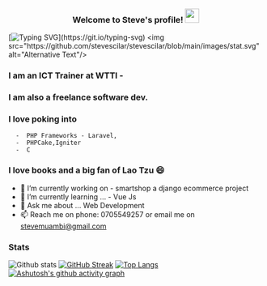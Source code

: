 <h3 align="center">
  Welcome to  Steve's profile!
  <img src="https://media.giphy.com/media/hvRJCLFzcasrR4ia7z/giphy.gif" width="28">
</h3>

[![Typing SVG](https://readme-typing-svg.herokuapp.com?color=%23135704&lines=Hi!+There+I+am+Stephen.;+A+Django+Web+Developer;Striving+to+become+a+fulltime+;software+developer....)](https://git.io/typing-svg)
<img src="https://github.com/stevescilar/stevescilar/blob/main/images/stat.svg" alt="Alternative Text"/>

### I am an ICT Trainer at WTTI -
### I am also a freelance software dev. 

### I love poking into 
      -  PHP Frameworks - Laravel,
      -  PHPCake,Igniter
      -  C
      
### I love books and a big fan of Lao Tzu 😄


- 🔭 I’m currently working on -  smartshop a django ecommerce project
- 🌱 I’m currently learning ... - Vue Js
- 💬 Ask me about ... Web Development
- 📫 Reach me on phone: 0705549257 or email me on stevemuambi@gmail.com

### Stats
![Github stats](https://github-readme-stats.vercel.app/api?username=stevescilar&theme=onedark&show_icons=true)
[![GitHub Streak](https://github-readme-streak-stats.herokuapp.com?user=stevescilar&theme=onedark&date_format=j%20M%5B%20Y%5D)](https://git.io/streak-stats)
[![Top Langs](https://github-readme-stats.vercel.app/api/top-langs/?username=stevescilar)](https://github.com/stevescilar/github-readme-stats)
[![Ashutosh's github activity graph](https://activity-graph.herokuapp.com/graph?username=stevescilar&theme=react-dark)](https://github.com/stevescilar/github-readme-activity-graph)
